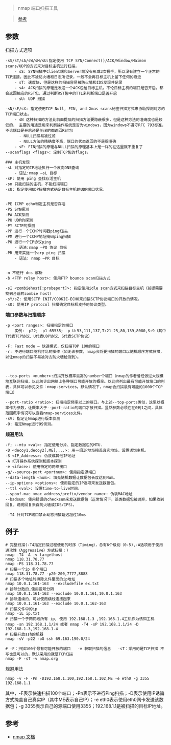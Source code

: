 > nmap 端口扫描工具

> [参考](https://www.whatdy.com/articles/2018/04/linux-internet-security.html)

参数
---

扫描方式选项

    -sS/sT/sA/sW/sM/sU:指定使用 TCP SYN/Connect()/ACK/Window/Maimon scans/UDP的方式来对目标主机进行扫描。
        - sS: SYN扫描中Client端和Server端没有形成3次握手，所以没有建立一个正常的TCP连接，因此不被防火墙和日志所记录，一般不会再目标主机上留下任何的痕迹
        - sT: 速度快，但是这样的扫描容易被防火墙和IDS发现并记录
        - sA: ACK扫描的原理是发送一个ACK包给目标主机，不论目标主机的端口是否开启，都会返回相应的RST包，通过判断RST包中的TTL来判断端口是否开启
        - sU: UDP 扫描
    
    -sN/sF/sX: 指定使用TCP Null, FIN, and Xmas scans秘密扫描方式来协助探测对方的TCP端口状态。
        - sN 这种扫描的方法比前面提及的扫描方法要隐蔽很多，但是这种方法的准确度也是较低的， 主要的用途是用来判断操作系统是否为windows，因为windows不遵守RFC 793标准，不论端口是开启还是关闭的都返回RST包
          - NULL扫描易被过滤
          - NULL方法的精确度不高，端口的状态返回的不是很准确
        - sF: FIN扫描的原理与NULL扫描的原理基本上是一样的在这里就不重复了
    --scanflags <flags>: 定制TCP包的flags。

    ### 主机发现
    -sL 对指定的IP地址执行一个反向DNS查询
        - 语法:nmap –sL 目标
    -sP: 使用 ping 查找存活主机
    -sn 只能扫描的主机，不能扫描端口
    -sU: 指定使用UDP扫描方式确定目标主机的UDP端口状况。


    -PE ICMP echo判定主机是否存活
    -PS SYN探测
    -PA ACK探测
    -PU UDP的探测
    -PY SCTP的探测
    -PP 进行一个ICMP时间戳ping扫描。
    -PM 进行一个ICMP地址掩码ping扫描
    -PO 进行一个IP协议ping
        - 语法:nmap –PO 协议 目标
    -PR 用来实施一个arp ping 扫描
        - 语法: nmap –PR 目标    
    

    -n 不进行 dns 解析
    -b <FTP relay host>: 使用FTP bounce scan扫描方式

    -sI <zombiehost[:probeport]>: 指定使用idle scan方式来扫描目标主机（前提需要找到合适的zombie host）
    -sY/sZ: 使用SCTP INIT/COOKIE-ECHO来扫描SCTP协议端口的开放的情况。
    -sO: 使用IP protocol 扫描确定目标机支持的协议类型。

**端口参数与扫描顺序**


    -p <port ranges>: 扫描指定的端口
        实例: -p22; -p1-65535; -p U:53,111,137,T:21-25,80,139,8080,S:9（其中T代表TCP协议、U代表UDP协议、S代表SCTP协议）

    -F: Fast mode – 快速模式，仅扫描TOP 100的端口
    -r: 不进行端口随机打乱的操作（如无该参数，nmap会将要扫描的端口以随机顺序方式扫描，以让nmap的扫描不易被对方防火墙检测到）。



    --top-ports <number>:扫描开放概率最高的number个端口（nmap的作者曾经做过大规模地互联网扫描，以此统计出网络上各种端口可能开放的概率。以此排列出最有可能开放端口的列表，具体可以参见文件：nmap-services。默认情况下，nmap会扫描最有可能的1000个TCP端口）

    --port-ratio <ratio>: 扫描指定频率以上的端口。与上述--top-ports类似，这里以概率作为参数，让概率大于--port-ratio的端口才被扫描。显然参数必须在在0到1之间，具体范围概率情况可以查看nmap-services文件。
    -sV: 指定让Nmap进行版本侦测
    -O: 指定Nmap进行OS侦测。
    

**规避用法**

    -f; --mtu <val>: 指定使用分片、指定数据包的MTU.
    -D <decoy1,decoy2[,ME],...>: 用一组IP地址掩盖真实地址，设置诱饵主机。
    -S <IP_Address>: 伪装成其他IP地址
    -A 打开操作系统探测和版本探测
    -e <iface>: 使用特定的网络接口
    -g/--source-port <portnum>: 使用指定源端口
    --data-length <num>: 填充随机数据让数据包长度达到Num。
    --ip-options <options>: 使用指定的IP选项来发送数据包。
    --ttl <val>: 设置time-to-live时间。
    --spoof-mac <mac address/prefix/vendor name>: 伪装MAC地址
    --badsum: 使用错误的checksum来发送数据包（正常情况下，该类数据包被抛弃，如果收到回复，说明回复来自防火墙或IDS/IPS）。

     -T4 针对TCP端口禁止动态扫描延迟超过10ms

例子
---

    # 完整扫描(-T4指定扫描过程使用的时序（Timing），总有6个级别（0-5),-A选项用于使用进攻性（Aggressive）方式扫描；)
    nmap –T4 –A –v targethost
    nmap 118.31.78.77    
    nmap -PS 118.31.78.77
    # 扫描一个ip 多个端口
    nmap 118.31.78.77 -p20-200,7777,8888
    # 扫描多个地址时排除文件里面的ip地址
    nmap 10.0.1.161-163  --excludefile ex.txt
    # 排除分散的,使用逗号分隔
    nmap 10.0.1.161-163 --exclude 10.0.1.161,10.0.1.163
    # 排除连续的，可以使用横线连接起来
    nmap 10.0.1.161-163 --exclude 10.0.1.162-163
    # 扫描文件中的ip
    nmap -iL ip.txt
    # 扫描一个子网网段所有 ip, 使用 192.168.1.3 ,192.168.1.4主机作为诱饵主机
    nmap -sn 192.168.1.1/24 或者 nmap -T4 -sP 192.168.1.1/24 -D 192.168.1.3,192.168.1.4
    # 扫描开放ssh的机器
    nmap -sV -p22 -oG ssh 69.163.190.0/24

    # -F：扫描100个最有可能开放的端口   -v 获取扫描的信息   -sT：采用的是TCP扫描 不写也是可以的，默认采用的就是TCP扫描
    nmap -F -sT -v nmap.org

规避用法

    nmap -v -F -Pn -D192.168.1.100,192.168.1.102,ME -e eth0 -g 3355 192.168.1.1

其中，-F表示快速扫描100个端口；-Pn表示不进行Ping扫描；-D表示使用IP诱骗方式掩盖自己真实IP（其中ME表示自己IP）；-e eth0表示使用eth0网卡发送该数据包；-g 3355表示自己的源端口使用3355；192.168.1.1是被扫描的目标IP地址。


参考
--
- [nmap 文档](https://manpages.debian.org/stretch/nmap/nmap.1.zh.html)
